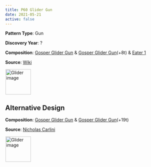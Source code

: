 ```yaml
---
title: P60 Glider Gun
date: 2021-05-21
active: false
---
```



**Pattern Type**: Gun

**Discovery Year**: ?

**Composition**: [Gosper Glider Gun](https://galapagos.netlify.app/database/gosper_glider_gun/) & [Gosper Glider Gun](https://galapagos.netlify.app/database/gosper_glider_gun/)(+8t) & [Eater 1](https://galapagos.netlify.app/database/eater_1/)

**Source**: [Wiki](https://conwaylife.com/wiki/Period-60_glider_gun)
<!--more-->

<p>
<script type="text/javascript" src="https://www.conwaylife.com/js/lv-plugin.js"></script></p>

<div class="rle"><div class="codebox"><div style="display:none; position: relative; z-index: 1031;"><code>x = 39, y = 27, rule = Life
26bo$24bobo$15bo7bobo$14b2o6bo2bo11b2o$3b2o8b2o4b2o2bobo11b2o$3b2o7b3o
4b2o3bobo$13b2o4b2o5bo$14b2o$15bo$27bo$28bo$26b3o4$21b3o$10bo12bo$10b
4o8bo$2o9b4o10b2o$2o9bo2bo9bobo$5bo5b4o8b3o4b2o$5bo4b4o8b3o4bo2bo$10b
o12b3o4bo$24bobo7bo$25b2o5b2obo$35bo$35b2o!
#C [[ THEME 6 GRID GRIDMAJOR 0 ZOOM 11.0 ]]
#C [[ COLOR ARROW Orange ARROWSIZE 3 0.05 ARROWALPHA 0.70 ]]
#C [[  ARROW 1 10 26 10 18  ]]
#C [[ COLOR ARROW Red ARROWSIZE 3 0.1 ARROWALPHA 0.70 ]]
#C [[  ARROW 26 10 26 0 18  ]]
#C [[ COLOR ARROW Green ARROWSIZE 3 0.05 ARROWALPHA 0.70 ]]
#C [[  ARROW 26 0 1 0 18  ]]
#C [[ COLOR ARROW Blue ARROWSIZE 3 0.1 ARROWALPHA 0.70 ]]
#C [[  ARROW 1 0 1 10 18  ]]
#C [[ COLOR ARROW Orange ARROWSIZE 3 0.05 ARROWALPHA 0.70 ]]
#C [[  ARROW 15 8 40 8 18  ]]
#C [[ COLOR ARROW Red ARROWSIZE 3 0.1 ARROWALPHA 0.70 ]]
#C [[  ARROW 40 8 40 -2 18  ]]
#C [[ COLOR ARROW Green ARROWSIZE 3 0.05 ARROWALPHA 0.70 ]]
#C [[  ARROW 40 -2 15 -2 18  ]]
#C [[ COLOR ARROW Blue ARROWSIZE 3 0.1 ARROWALPHA 0.70 ]]
#C [[  ARROW 15 -2 15 8 18  ]]
#C [[ COLOR LABEL Green LABELSIZE 40  LABELALPHA 0.70 ]]
#C [[ LABEL 18 -4 14 "P60 Glider Gun" ]]
#C [[ COLOR ARROW Green ARROWSIZE 3 0.05 ARROWALPHA 0.70 ]]
#C [[  ARROW 23 24 -2 24 18  ]]
#C [[ COLOR ARROW Red ARROWSIZE 3 0.1 ARROWALPHA 0.70 ]]
#C [[  ARROW 23 14 23 24 18  ]]
#C [[ COLOR ARROW Orange ARROWSIZE 3 0.05 ARROWALPHA 0.70 ]]
#C [[  ARROW -2 14 23 14 18  ]]
#C [[ COLOR ARROW Blue ARROWSIZE 3 0.1 ARROWALPHA 0.70 ]]
#C [[  ARROW -2 24 -2 14 18  ]]
#C [[ COLOR ARROW Green ARROWSIZE 3 0.05 ARROWALPHA 0.70 ]]
#C [[  ARROW 37 26 12 26 18  ]]
#C [[ COLOR ARROW Red ARROWSIZE 3 0.1 ARROWALPHA 0.70 ]]
#C [[  ARROW 37 16 37 26 18  ]]
#C [[ COLOR ARROW Orange ARROWSIZE 3 0.05 ARROWALPHA 0.70 ]]
#C [[  ARROW 12 16 37 16 18  ]]
#C [[ COLOR ARROW Blue ARROWSIZE 3 0.1 ARROWALPHA 0.70 ]]
#C [[  ARROW 12 26 12 16 18  ]]
#C [[ COLOR LABEL Green LABELSIZE 40  LABELALPHA 0.70 ]]
#C [[ COLOR ARROW Fuchsia ARROWSIZE 3 0.1 ARROWALPHA 0.70 ]]
#C [[  ARROW 31 28 38 28 18  ]]
#C [[ COLOR ARROW Lime ARROWSIZE 3 0.1 ARROWALPHA 0.70 ]]
#C [[  ARROW 38 28 38 21 18  ]]
#C [[ COLOR ARROW Salmon ARROWSIZE 3 0.1 ARROWALPHA 0.70 ]]
#C [[  ARROW 38 21 31 21 18  ]]
#C [[ COLOR ARROW Gray ARROWSIZE 3 0.1 ARROWALPHA 0.70 ]]
#C [[  ARROW 31 21 31 28 18  ]]
#C [[ COLOR LABEL Green LABELSIZE 30  LABELALPHA 0.70 ]]
#C [[ LABEL 34 29 18 "Eater 1" ]]
#C [[ COLOR LABEL Green LABELSIZE 30  LABELALPHA 0.70 ]]
#C [[ LABEL 18 12 18 "Gosper Glider Gun" ]]
#C [[ COLOR LABEL Green LABELSIZE 30  LABELALPHA 0.70 ]]
#C [[ LABEL 18 28 18 "Gosper Glider Gun" ]]
</code></div></div><canvas width="760" height="560" style="margin-left:1px; position: relative; z-index: 1031;"><noscript> <a href="https://www.conwaylife.com/wiki/File:Glider.png" class="image" title="Glider image"><img alt="Glider image" src="https://www.conwaylife.com/w/images/7/79/Glider.png" decoding="async" width="81" height="81" /></a> </noscript></canvas></div>

## Alternative Design

**Composition**: [Gosper Glider Gun](https://galapagos.netlify.app/database/gosper_glider_gun/) & [Gosper Glider Gun](https://galapagos.netlify.app/database/gosper_glider_gun/)(+19t) 

**Source**: [Nicholas Carlini](https://nicholas.carlini.com/writing/2020/digital-logic-game-of-life.html)

<div class="rle"><div class="codebox"><div style="display:none; position: relative; z-index: 1031;"><code>x = 49, y = 36, rule = Life
43b2o$43b2o4$43bo$42b3o$41bo3bo$40bob3obo$41b5o6$42bo2b2o$42bobo$23bo
17b2o$21bobo16b2o$12bo7bobo11b2o4b2obo$11b2o6bo2bo11b2o5b3o$2o8b2o4b2o
2bobo$2o7b3o4b2o3bobo$10b2o4b2o5bo18b2o3b2o$11b2o32bo$12bo29bo5bo$43b
2ob2o$44bobo$45bo$45bo5$45b2o$45b2o!
#C [[ THEME 6 GRID GRIDMAJOR 0 ZOOM 8.0 ]]
#C [[ COLOR ARROW Orange ARROWSIZE 3 0.05 ARROWALPHA 0.70 ]]
#C [[  ARROW -2 27 23 27 18  ]]
#C [[ COLOR ARROW Red ARROWSIZE 3 0.1 ARROWALPHA 0.70 ]]
#C [[  ARROW 23 27 23 17 18  ]]
#C [[ COLOR ARROW Green ARROWSIZE 3 0.05 ARROWALPHA 0.70 ]]
#C [[  ARROW 23 17 -2 17 18  ]]
#C [[ COLOR ARROW Blue ARROWSIZE 3 0.1 ARROWALPHA 0.70 ]]
#C [[  ARROW -2 17 -2 27 18  ]]
#C [[ COLOR ARROW Orange ARROWSIZE 3 0.05 ARROWALPHA 0.70 ]]
#C [[  ARROW 12 25 37 25 18  ]]
#C [[ COLOR ARROW Red ARROWSIZE 3 0.1 ARROWALPHA 0.70 ]]
#C [[  ARROW 37 25 37 15 18  ]]
#C [[ COLOR ARROW Green ARROWSIZE 3 0.05 ARROWALPHA 0.70 ]]
#C [[  ARROW 37 15 12 15 18  ]]
#C [[ COLOR ARROW Blue ARROWSIZE 3 0.1 ARROWALPHA 0.70 ]]
#C [[  ARROW 12 15 12 25 18  ]]
#C [[ COLOR ARROW Orange ARROWSIZE 3 0.05 ARROWALPHA 0.70 ]]
#C [[  ARROW 38 -2 38 23 18  ]]
#C [[ COLOR ARROW Red ARROWSIZE 3 0.1 ARROWALPHA 0.70 ]]
#C [[  ARROW 38 23 48 23 18  ]]
#C [[ COLOR ARROW Blue ARROWSIZE 3 0.1 ARROWALPHA 0.70 ]]
#C [[  ARROW 48 -2 38 -2 18  ]]
#C [[ COLOR ARROW Green ARROWSIZE 3 0.05 ARROWALPHA 0.70 ]]
#C [[  ARROW 48 23 48 -2 18  ]]
#C [[ COLOR ARROW Orange ARROWSIZE 3 0.05 ARROWALPHA 0.70 ]]
#C [[  ARROW 40 12 40 37 18  ]]
#C [[ COLOR ARROW Red ARROWSIZE 3 0.1 ARROWALPHA 0.70 ]]
#C [[  ARROW 40 37 50 37 18  ]]
#C [[ COLOR ARROW Blue ARROWSIZE 3 0.1 ARROWALPHA 0.70 ]]
#C [[  ARROW 50 12 40 12 18  ]]
#C [[ COLOR ARROW Green ARROWSIZE 3 0.05 ARROWALPHA 0.70 ]]
#C [[  ARROW 50 37 50 12 18  ]]
#C [[ COLOR LABEL Green LABELSIZE 30  LABELALPHA 0.70 ]]
#C [[ LABEL 18 12 18 "Gosper Glider Gun" ]]
#C [[ COLOR LABEL Green LABELSIZE 30  LABELALPHA 0.70 ]]
#C [[ LABEL 45 39 18 "Gosper Glider Gun" ]]
#C [[ COLOR ARROW Gray ARROWSIZE 3 0.02 ARROWALPHA 0.70 ]]
#C [[  ARROW -2 37 50 37 18  ]]
#C [[ COLOR ARROW Fuchsia ARROWSIZE 3 0.02 ARROWALPHA 0.70 ]]
#C [[  ARROW 50 37 50 -2 18  ]]
#C [[ COLOR ARROW Lime ARROWSIZE 3 0.02 ARROWALPHA 0.70 ]]
#C [[  ARROW -2 -2 -2 37 18  ]]
#C [[ COLOR ARROW Salmon ARROWSIZE 3 0.02 ARROWALPHA 0.70 ]]
#C [[  ARROW 50 -2 -2 -2 18  ]]
#C [[ COLOR LABEL Green LABELSIZE 40  LABELALPHA 0.70 ]]
#C [[ LABEL 26 -5 14 "P60 Glider Gun" ]]
</code></div></div><canvas width="760" height="560" style="margin-left:1px; position: relative; z-index: 1031;"><noscript> <a href="https://www.conwaylife.com/wiki/File:Glider.png" class="image" title="Glider image"><img alt="Glider image" src="https://www.conwaylife.com/w/images/7/79/Glider.png" decoding="async" width="81" height="81" /></a> </noscript></canvas></div>

